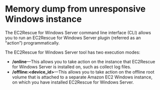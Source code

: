 # Memory dump from unresponsive Windows instance

The EC2Rescue for Windows Server command line interface (CLI) allows you to run an EC2Rescue for Windows Server plugin (referred as an “action”) programmatically.

The EC2Rescue for Windows Server tool has two execution modes:

* **/online**—This allows you to take action on the instance that EC2Rescue for Windows Server is installed on, such as collect log files.
* **/offline:\<device\_id>**—This allows you to take action on the offline root volume that is attached to a separate Amazon EC2 Windows instance, on which you have installed EC2Rescue for Windows Server.
